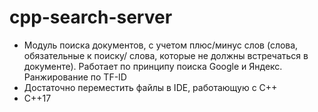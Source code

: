 # cpp-search-server
- Модуль поиска документов, с учетом плюс/минус слов
(слова, обязательные к поиску/ слова, которые не должны встречаться
в документе). Работает по принципу поиска Google и Яндекс.
Ранжирование по TF-ID
- Достаточно переместить файлы в IDE, работающую с С++
- C++17
